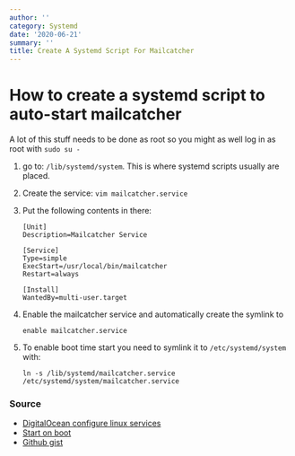 ```yaml
---
author: ''
category: Systemd
date: '2020-06-21'
summary: ''
title: Create A Systemd Script For Mailcatcher
---
```

# How to create a systemd script to auto-start mailcatcher

A lot of this stuff needs to be done as root so you might as well log in as root with `sudo su -`

1. go to: `/lib/systemd/system`. This is where systemd scripts usually are placed.

2. Create the service: `vim mailcatcher.service`

3. Put the following contents in there:

    ```
    [Unit]
    Description=Mailcatcher Service

    [Service]
    Type=simple
    ExecStart=/usr/local/bin/mailcatcher
    Restart=always

    [Install]
    WantedBy=multi-user.target
    ```

4. Enable the mailcatcher service and automatically create the symlink to

    `enable mailcatcher.service`

5. To enable boot time start you need to symlink it to `/etc/systemd/system` with:


    ```
    ln -s /lib/systemd/mailcatcher.service /etc/systemd/system/mailcatcher.service
    ```

### Source

* [DigitalOcean configure linux services](https://www.digitalocean.com/community/tutorials/how-to-configure-a-linux-service-to-start-automatically-after-a-crash-or-reboot-part-1-practical-examples)
* [Start on boot](http://www.dynacont.net/documentation/linux/Useful_SystemD_commands/)
* [Github gist](https://gist.github.com/tstellanova/7323116)
